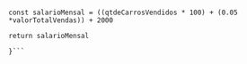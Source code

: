 ```function calculaSalario(qtdeCarrosVendidos, valorTotalVendas) {
  
const salarioMensal = ((qtdeCarrosVendidos * 100) + (0.05 *valorTotalVendas)) + 2000

return salarioMensal

}```